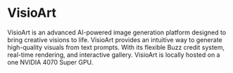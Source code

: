 # VisioArt
VisioArt is an advanced AI-powered image generation platform designed to bring creative visions to life. VisioArt provides an intuitive way to generate high-quality visuals from text prompts. With its flexible Buzz credit system, real-time rendering, and interactive gallery. VisioArt is locally hosted on a one NVIDIA 4070 Super GPU.
